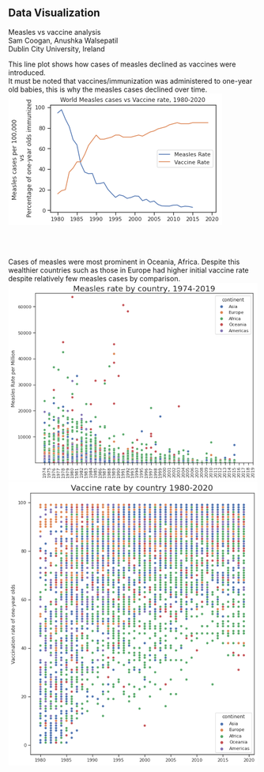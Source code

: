 ## Data Visualization 

Measles vs vaccine analysis <br>
Sam Coogan, Anushka Walsepatil <br>
Dublin City University, Ireland <br>

This line plot shows how cases of measles declined as vaccines were introduced. <br>
It must be noted that vaccines/immunization was administered to one-year old babies, this is why the measles cases declined over time. <br>
![mealsles vs vaccines](/res/world_measles_vs_vaccine.png)

<br> <br>

Cases of measles were most prominent in Oceania, Africa. Despite this wealthier countries such as those in Europe had higher initial vaccine rate despite relatively few measles cases by comparison. <br> 
![measles by country](/res/measles_by_country.png)
<br>
![vaccine by country](/res/vaccine_by_country.png)




